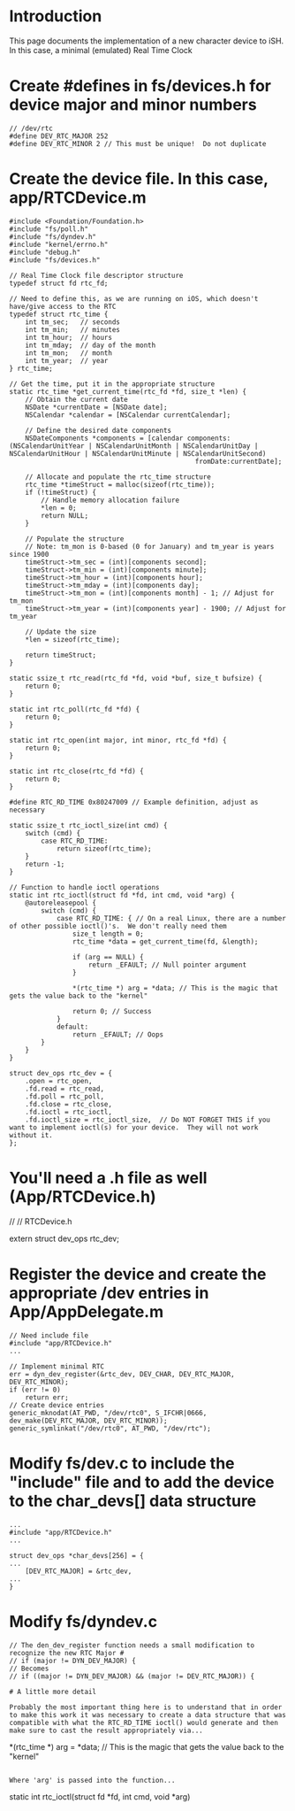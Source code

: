# Introduction
This page documents the implementation of a new character device to iSH.  In this case, a minimal (emulated) Real Time Clock 

# Create #defines in fs/devices.h for device major and minor numbers

```
// /dev/rtc
#define DEV_RTC_MAJOR 252
#define DEV_RTC_MINOR 2 // This must be unique!  Do not duplicate
```

# Create the device file.  In this case, app/RTCDevice.m

```
#include <Foundation/Foundation.h>
#include "fs/poll.h"
#include "fs/dyndev.h"
#include "kernel/errno.h"
#include "debug.h"
#include "fs/devices.h"

// Real Time Clock file descriptor structure
typedef struct fd rtc_fd;

// Need to define this, as we are running on iOS, which doesn't have/give access to the RTC
typedef struct rtc_time {
    int tm_sec;   // seconds
    int tm_min;   // minutes
    int tm_hour;  // hours
    int tm_mday;  // day of the month
    int tm_mon;   // month
    int tm_year;  // year
} rtc_time;

// Get the time, put it in the appropriate structure
static rtc_time *get_current_time(rtc_fd *fd, size_t *len) {
    // Obtain the current date
    NSDate *currentDate = [NSDate date];
    NSCalendar *calendar = [NSCalendar currentCalendar];

    // Define the desired date components
    NSDateComponents *components = [calendar components:(NSCalendarUnitYear | NSCalendarUnitMonth | NSCalendarUnitDay | NSCalendarUnitHour | NSCalendarUnitMinute | NSCalendarUnitSecond)
                                               fromDate:currentDate];

    // Allocate and populate the rtc_time structure
    rtc_time *timeStruct = malloc(sizeof(rtc_time));
    if (!timeStruct) {
        // Handle memory allocation failure
        *len = 0;
        return NULL;
    }

    // Populate the structure
    // Note: tm_mon is 0-based (0 for January) and tm_year is years since 1900
    timeStruct->tm_sec = (int)[components second];
    timeStruct->tm_min = (int)[components minute];
    timeStruct->tm_hour = (int)[components hour];
    timeStruct->tm_mday = (int)[components day];
    timeStruct->tm_mon = (int)[components month] - 1; // Adjust for tm_mon
    timeStruct->tm_year = (int)[components year] - 1900; // Adjust for tm_year

    // Update the size
    *len = sizeof(rtc_time);

    return timeStruct;
}

static ssize_t rtc_read(rtc_fd *fd, void *buf, size_t bufsize) {
    return 0;
}

static int rtc_poll(rtc_fd *fd) {
    return 0;
}

static int rtc_open(int major, int minor, rtc_fd *fd) {
    return 0;
}

static int rtc_close(rtc_fd *fd) {
    return 0;
}

#define RTC_RD_TIME 0x80247009 // Example definition, adjust as necessary

static ssize_t rtc_ioctl_size(int cmd) {
    switch (cmd) {
        case RTC_RD_TIME:
            return sizeof(rtc_time);
    }
    return -1;
}

// Function to handle ioctl operations
static int rtc_ioctl(struct fd *fd, int cmd, void *arg) {
    @autoreleasepool {
        switch (cmd) {
            case RTC_RD_TIME: { // On a real Linux, there are a number of other possible ioctl()'s.  We don't really need them
                size_t length = 0;
                rtc_time *data = get_current_time(fd, &length);

                if (arg == NULL) {
                    return _EFAULT; // Null pointer argument
                }

                *(rtc_time *) arg = *data; // This is the magic that gets the value back to the "kernel"

                return 0; // Success
            }
            default:
                return _EFAULT; // Oops
        }
    }
}

struct dev_ops rtc_dev = {
    .open = rtc_open,
    .fd.read = rtc_read,
    .fd.poll = rtc_poll,
    .fd.close = rtc_close,
    .fd.ioctl = rtc_ioctl,
    .fd.ioctl_size = rtc_ioctl_size,  // Do NOT FORGET THIS if you want to implement ioctl(s) for your device.  They will not work without it.
};
```

# You'll need a .h file as well (App/RTCDevice.h)

//
//  RTCDevice.h

extern struct dev_ops rtc_dev;

# Register the device and create the appropriate /dev entries in App/AppDelegate.m

```
// Need include file
#include "app/RTCDevice.h"
...

// Implement minimal RTC
err = dyn_dev_register(&rtc_dev, DEV_CHAR, DEV_RTC_MAJOR, DEV_RTC_MINOR);
if (err != 0)
    return err;
// Create device entries
generic_mknodat(AT_PWD, "/dev/rtc0", S_IFCHR|0666, dev_make(DEV_RTC_MAJOR, DEV_RTC_MINOR));
generic_symlinkat("/dev/rtc0", AT_PWD, "/dev/rtc");
```

# Modify fs/dev.c to include the "include" file and to add the device to the char_devs[] data structure

```
...
#include "app/RTCDevice.h"
...

struct dev_ops *char_devs[256] = {
...
    [DEV_RTC_MAJOR] = &rtc_dev,
...
}
```

# Modify fs/dyndev.c
```
// The den_dev_register function needs a small modification to recognize the new RTC Major #
// if (major != DYN_DEV_MAJOR) {
// Becomes
// if ((major != DYN_DEV_MAJOR) && (major != DEV_RTC_MAJOR)) {

# A little more detail

Probably the most important thing here is to understand that in order to make this work it was necessary to create a data structure that was compatible with what the RTC_RD_TIME ioctl() would generate and then make sure to cast the result appropriately via...

```
 *(rtc_time *) arg = *data; // This is the magic that gets the value back to the "kernel"
```

Where 'arg' is passed into the function...

```
static int rtc_ioctl(struct fd *fd, int cmd, void *arg)
```